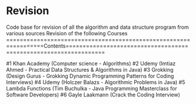 # Revision
Code base for revision of all the algorithm and data structure program from various sources
Revision of the following Courses 
=================================================================Contents=================================================================

#1 Khan Academy (Computer science - Algorithms) 
#2 Udemy (Imtiaz Ahmed - Practical Data Structures & Algorithms in Java) 
#3 Grokking (Design Gurus - Grokking Dynamic Programming Patterns for Coding Interviews) 
#4 Udemy (Holczer Balazs - Algorithmic Problems in Java) 
#5 Lambda Functions (Tim Buchulka - Java Programming Masterclass for Software Developers)
#6 Gayle Laakmann (Crack the Coding Interview)
